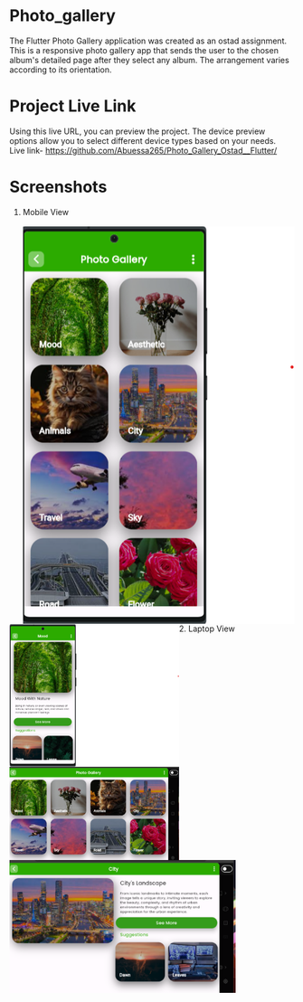 # Photo_gallery

The Flutter Photo Gallery application was created as an ostad assignment. This is a responsive photo gallery app that sends the user to the chosen album's detailed page after they select any album. The arrangement varies according to its orientation.
# Project Live Link
Using this live URL, you can preview the project. The device preview options allow you to select different device types based on your needs.<br />
Live link- https://github.com/Abuessa265/Photo_Gallery_Ostad__Flutter/
<br />
# Screenshots
1. Mobile View <br /><br />
<img align="left" alt ="LandingPageVertical"  src="https://github.com/Abuessa265/Photo_Gallery_Ostad__Flutter/blob/master/assets/ss_one.png"></img>

<img align="left" alt ="LandingPageHorizontal" width ="300" src="https://github.com/Abuessa265/Photo_Gallery_Ostad__Flutter/blob/master/assets/ss_two.png"></img>



<br /><br /><br /><br /><br /><br /><br /><br /><br /><br /><br />
<br /><br /><br /><br /><br /><br /><br /><br /><br /><br /><br />
2. Laptop View  <br /><br />
<img align="left" alt ="LandingPageVertical" width ="300" src="https://github.com/Abuessa265/Photo_Gallery_Ostad__Flutter/blob/master/assets/ss_three.png"></img>
<br />
<img align="center" alt ="LandingPageHorizontal" width ="400" src="https://github.com/Abuessa265/Photo_Gallery_Ostad__Flutter/blob/master/assets/ss_four.png"></img>
